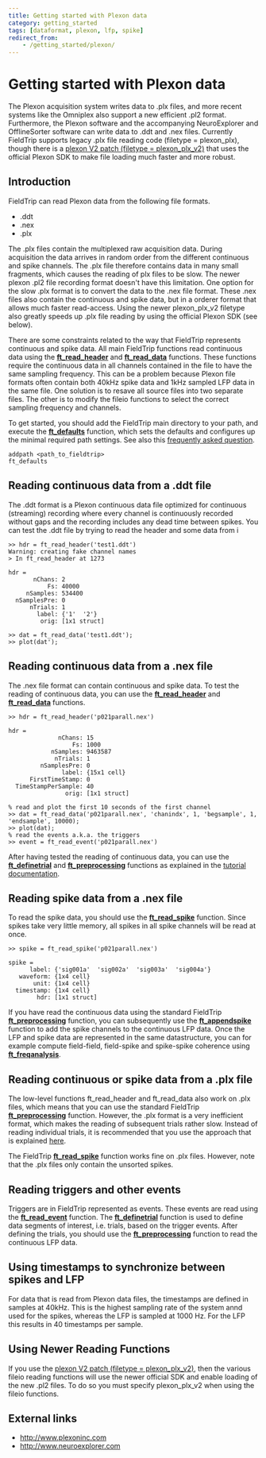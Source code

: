 ```yaml
---
title: Getting started with Plexon data
category: getting_started
tags: [dataformat, plexon, lfp, spike]
redirect_from:
    - /getting_started/plexon/
---
```


# Getting started with Plexon data

The Plexon acquisition system writes data to .plx files, and more recent systems like the Omniplex also support a new efficient .pl2 format. Furthermore, the Plexon software and the accompanying NeuroExplorer and OfflineSorter software can write data to .ddt and .nex files. Currently FieldTrip supports legacy .plx file reading code (filetype = plexon_plx), though there is a [plexon V2 patch (filetype = plexon_plx_v2)](http://bugzilla.fieldtriptoolbox.org/show_bug.cgi?id=1795) that uses the official Plexon SDK to make file loading much faster and more robust.

## Introduction

FieldTrip can read Plexon data from the following file formats.

- .ddt
- .nex
- .plx

The .plx files contain the multiplexed raw acquisition data. During acquisition the data arrives in random order from the different continuous and spike channels. The .plx file therefore contains data in many small fragments, which causes the reading of plx files to be slow. The newer plexon .pl2 file recording format doesn't have this limitation. One option for the slow .plx format is to convert the data to the .nex file format. These .nex files also contain the continuous and spike data, but in a orderer format that allows much faster read-access. Using the newer plexon_plx_v2 filetype also greatly speeds up .plx file reading by using the official Plexon SDK (see below).

There are some constraints related to the way that FieldTrip represents continuous and spike data. All main FieldTrip functions read continuous data using the **[ft_read_header](/reference/fileio/ft_read_header)** and **[ft_read_data](/reference/fileio/ft_read_data)** functions. These functions require the continuous data in all channels contained in the file to have the same sampling frequency. This can be a problem because Plexon file formats often contain both 40kHz spike data and 1kHz sampled LFP data in the same file. One solution is to resave all source files into two separate files. The other is to modify the fileio functions to select the correct sampling frequency and channels.

To get started, you should add the FieldTrip main directory to your path, and execute the **[ft_defaults](/reference/ft_defaults)** function, which sets the defaults and configures up the minimal required path settings. See also this [frequently asked question](/faq/matlab/installation).

    addpath <path_to_fieldtrip>
    ft_defaults

## Reading continuous data from a .ddt file

The .ddt format is a Plexon continuous data file optimized for continuous (streaming) recording where every channel is continuously recorded without gaps and the recording includes any dead time between spikes. You can test the .ddt file by trying to read the header and some data from i

    >> hdr = ft_read_header('test1.ddt')
    Warning: creating fake channel names
    > In ft_read_header at 1273

    hdr =
           nChans: 2
               Fs: 40000
         nSamples: 534400
      nSamplesPre: 0
          nTrials: 1
            label: {'1'  '2'}
             orig: [1x1 struct]

    >> dat = ft_read_data('test1.ddt');
    >> plot(dat');

## Reading continuous data from a .nex file

The .nex file format can contain continuous and spike data. To test the reading of continuous data, you can use the **[ft_read_header](/reference/fileio/ft_read_header)** and **[ft_read_data](/reference/fileio/ft_read_data)** functions.

    >> hdr = ft_read_header('p021parall.nex')

    hdr =
                  nChans: 15
                      Fs: 1000
                nSamples: 9463587
                 nTrials: 1
             nSamplesPre: 0
                   label: {15x1 cell}
          FirstTimeStamp: 0
      TimeStampPerSample: 40
                    orig: [1x1 struct]

    % read and plot the first 10 seconds of the first channel
    >> dat = ft_read_data('p021parall.nex', 'chanindx', 1, 'begsample', 1, 'endsample', 10000);
    >> plot(dat);
    % read the events a.k.a. the triggers
    >> event = ft_read_event('p021parall.nex')

After having tested the reading of continuous data, you can use the **[ft_definetrial](/reference/ft_definetrial)** and **[ft_preprocessing](/reference/ft_preprocessing)** functions as explained in the [tutorial documentation](/tutorial).

## Reading spike data from a .nex file

To read the spike data, you should use the **[ft_read_spike](/reference/fileio/ft_read_spike)** function. Since spikes take very little memory, all spikes in all spike channels will be read at once.

    >> spike = ft_read_spike('p021parall.nex')

    spike =
          label: {'sig001a'  'sig002a'  'sig003a'  'sig004a'}
       waveform: {1x4 cell}
           unit: {1x4 cell}
      timestamp: {1x4 cell}
            hdr: [1x1 struct]

If you have read the continuous data using the standard FieldTrip **[ft_preprocessing](/reference/ft_preprocessing)** function, you can subsequently use the **[ft_appendspike](/reference/ft_appendspike)** function to add the spike channels to the continuous LFP data. Once the LFP and spike data are represented in the same datastructure, you can for example compute field-field, field-spike and spike-spike coherence using **[ft_freqanalysis](/reference/ft_freqanalysis)**.

## Reading continuous or spike data from a .plx file

The low-level functions ft_read_header and ft_read_data also work on .plx files, which means that you can use the standard FieldTrip **[ft_preprocessing](/reference/ft_preprocessing)** function. However, the .plx format is a very inefficient format, which makes the reading of subsequent trials rather slow. Instead of reading individual trials, it is recommended that you use the approach that is explained [here](/faq/preproc/datahandling/writedata_matbin).

The FieldTrip **[ft_read_spike](/reference/fileio/ft_read_spike)** function works fine on .plx files. However, note that the .plx files only contain the unsorted spikes.

## Reading triggers and other events

Triggers are in FieldTrip represented as events. These events are read using the **[ft_read_event](/reference/fileio/ft_read_event)** function. The **[ft_definetrial](/reference/ft_definetrial)** function is used to define data segments of interest, i.e. trials, based on the trigger events. After defining the trials, you should use the **[ft_preprocessing](/reference/ft_preprocessing)** function to read the continuous LFP data.

## Using timestamps to synchronize between spikes and LFP

For data that is read from Plexon data files, the timestamps are defined in samples at 40kHz. This is the highest sampling rate of the system annd used for the spikes, whereas the LFP is sampled at 1000 Hz. For the LFP this results in 40 timestamps per sample.

## Using Newer Reading Functions

If you use the [plexon V2 patch (filetype = plexon_plx_v2)](http://bugzilla.fieldtriptoolbox.org/show_bug.cgi?id=1795), then the various fileio reading functions will use the newer official SDK and enable loading of the new .pl2 files. To do so you must specify plexon_plx_v2 when using the fileio functions.

## External links

- http://www.plexoninc.com
- http://www.neuroexplorer.com
